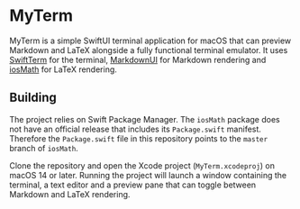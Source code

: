 # MyTerm

MyTerm is a simple SwiftUI terminal application for macOS that can preview Markdown
and LaTeX alongside a fully functional terminal emulator. It uses
[SwiftTerm](https://github.com/migueldeicaza/SwiftTerm) for the terminal,
[MarkdownUI](https://github.com/gonzalezreal/MarkdownUI) for Markdown rendering
and [iosMath](https://github.com/kostub/iosMath) for LaTeX rendering.

## Building

The project relies on Swift Package Manager. The `iosMath` package does not have
an official release that includes its `Package.swift` manifest. Therefore the
`Package.swift` file in this repository points to the `master` branch of
`iosMath`.

Clone the repository and open the Xcode project (`MyTerm.xcodeproj`) on macOS
14 or later. Running the project will launch a window containing the terminal,
a text editor and a preview pane that can toggle between Markdown and LaTeX
rendering.

